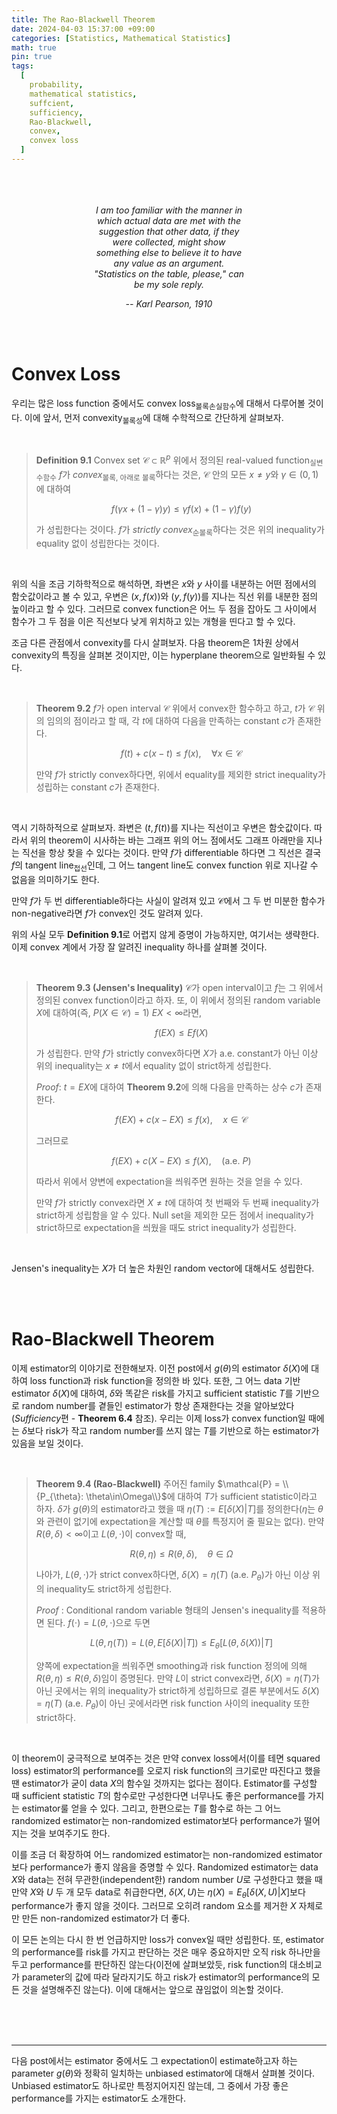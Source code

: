 ```yaml
---
title: The Rao-Blackwell Theorem
date: 2024-04-03 15:37:00 +09:00
categories: [Statistics, Mathematical Statistics]
math: true
pin: true
tags:
  [
    probability,
    mathematical statistics,
    suffcient,
    sufficiency,
    Rao-Blackwell,
    convex,
    convex loss
  ]
---
```


<br>
<br>
<br>

<center><div style="width:48%"><i>
I am too familiar with the manner in which actual data are met with the suggestion that other data, if they were collected, might show something else to believe it to have any value as an argument. "Statistics on the table, please," can be my sole reply. <br>

-- Karl Pearson, 1910
</i></div></center>

<br>
<br>

# Convex Loss

우리는 많은 loss function 중에서도 convex loss<sub>볼록손실함수</sub>에 대해서 다루어볼 것이다. 이에 앞서, 먼저 convexity<sub>볼록성</sub>에 대해 수학적으로 간단하게 살펴보자.

<br>

> **Definition 9.1** Convex set $\mathcal{C}\subset\mathbb{R}^p$ 위에서 정의된 real-valued function<sub>실변수함수</sub> $f$가 *convex*<sub>볼록, 아래로 볼록</sub>하다는 것은, $\mathcal{C}$ 안의 모든 $x\ne y$와 $\gamma\in(0, 1)$에 대하여
>
> $$f(\gamma x + (1-\gamma)y) \le \gamma f(x) + (1-\gamma)f(y)$$
>
> 가 성립한다는 것이다. $f$가 *strictly convex*<sub>순볼록</sub>하다는 것은 위의 inequality가 equality 없이 성립한다는 것이다.
>

<br>

위의 식을 조금 기하학적으로 해석하면, 좌변은 $x$와 $y$ 사이를 내분하는 어떤 점에서의 함숫값이라고 볼 수 있고, 우변은 $(x, f(x))$와 $(y, f(y))$를 지나는 직선 위를 내분한 점의 높이라고 할 수 있다. 그러므로 convex function은 어느 두 점을 잡아도 그 사이에서 함수가 그 두 점을 이은 직선보다 낮게 위치하고 있는 개형을 띤다고 할 수 있다. 

조금 다른 관점에서 convexity를 다시 살펴보자. 다음 theorem은 1차원 상에서 convexity의 특징을 살펴본 것이지만, 이는 hyperplane theorem으로 일반화될 수 있다.

<br>

> **Theorem 9.2** $f$가 open interval $\mathcal{C}$ 위에서 convex한 함수하고 하고, $t$가 $\mathcal{C}$ 위의 임의의 점이라고 할 때, 각 $t$에 대하여 다음을 만족하는 constant $c$가 존재한다.
>
> $$f(t) + c(x - t) \le f(x), \quad \forall x\in\mathcal{C}$$
>
> 만약 $f$가 strictly convex하다면, 위에서 equality를 제외한 strict inequality가 성립하는 constant $c$가 존재한다.
>

<br>

역시 기하하적으로 살펴보자. 좌변은 $(t, f(t))$를 지나는 직선이고 우변은 함숫값이다. 따라서 위의 theorem이 시사하는 바는 그래프 위의 어느 점에서도 그래프 아래만을 지나는 직선을 항상 찾을 수 있다는 것이다. 만약 $f$가 differentiable 하다면 그 직선은 결국 $f$의 tangent line<sub>접선</sub>인데, 그 어느 tangent line도 convex function 위로 지나갈 수 없음을 의미하기도 한다.


만약 $f$가 두 번 differentiable하다는 사실이 알려져 있고 $\mathcal{C}$에서 그 두 번 미분한 함수가 non-negative라면 $f$가 convex인 것도 알려져 있다.

위의 사실 모두 **Definition 9.1**로 어렵지 않게 증명이 가능하지만, 여기서는 생략한다. 이제 convex 계에서 가장 잘 알려진 inequality 하나를 살펴볼 것이다.

<br>

> **Theorem 9.3 (Jensen's Inequality)** $\mathcal{C}$가 open interval이고 $f$는 그 위에서 정의된 convex function이라고 하자. 또, 이 위에서 정의된 random variable $X$에 대하여(즉, $P(X\in\mathcal{C}) = 1$) $EX\lt\infty$라면,
>
> $$ f(EX) \le E f(X)$$
>
> 가 성립한다. 만약 $f$가 strictly convex하다면 $X$가 a.e. constant가 아닌 이상 위의 inequality는 $x\ne t$에서 equality 없이 strict하게 성립한다.
>
> *Proof*: $t = EX$에 대하여 **Theorem 9.2**에 의해 다음을 만족하는 상수 $c$가 존재한다.
>
> $$ f(EX) + c(x - EX) \le f(x), \quad x\in\mathcal{C}$$ 
>
> 그러므로
>
> $$ f(EX) + c(X - EX) \le f(X), \quad (\text{a.e. } P)$$
>
> 따라서 위에서 양변에 expectation을 씌워주면 원하는 것을 얻을 수 있다.
>
> 만약 $f$가 strictly convex라면 $X\ne t$에 대하여 첫 번째와 두 번째 inequality가 strict하게 성립함을 알 수 있다. Null set을 제외한 모든 점에서 inequality가 strict하므로 expectation을 씌웠을 때도 strict inequality가 성립한다.
>

<br>

Jensen's inequality는 $X$가 더 높은 차원인 random vector에 대해서도 성립한다. 

<br>
<br>

# Rao-Blackwell Theorem

이제 estimator의 이야기로 전한해보자. 이전 post에서 $g(\theta)$의 estimator $\delta(X)$에 대하여 loss function과 risk function을 정의한 바 있다. 또한, 그 어느 data 기반 estimator $\delta(X)$에 대하여, $\delta$와 똑같은 risk를 가지고 sufficient statistic $T$를 기반으로 random number를 곁들인 estimator가 항상 존재한다는 것을 알아보았다(*Sufficiency*편 - **Theorem 6.4** 참조). 우리는 이제 loss가 convex function일 때에는 $\delta$보다 risk가 작고 random number를 쓰지 않는 $T$를 기반으로 하는 estimator가 있음을 보일 것이다.

<br>

> **Theorem 9.4 (Rao-Blackwell)** 주어진 family $\mathcal{P} = \\{P_{\theta}: \theta\in\Omega\\}$에 대하여 $T$가 sufficient statistic이라고 하자. $\delta$가 $g(\theta)$의 estimator라고 했을 때 $\eta(T):=E[\delta(X)\vert T]$를 정의한다($\eta$는 $\theta$와 관련이 없기에 expectation을 계산할 때 $\theta$를 특정지어 줄 필요는 없다). 만약 $R(\theta, \delta)\lt\infty$이고 $L(\theta, \cdot)$이 convex할 때,
>
> $$ R(\theta, \eta) \le R(\theta, \delta), \quad \theta\in\Omega$$
>
> 나아가, $L(\theta, \cdot)$가 strict convex하다면, $\delta(X) = \eta(T)$ (a.e. $P_{\theta}$)가 아닌 이상 위의 inequality도 strict하게 성립한다.
>
> *Proof* : Conditional random variable 형태의 Jensen's inequality를 적용하면 된다. $f(\cdot) = L(\theta, \cdot)$으로 두면
>
> $$ L(\theta, \eta(T)) = L(\theta, E[\delta(X)\vert T]) \le E_{\theta}[L(\theta, \delta(X))\vert T]$$
>
> 양쪽에 expectation을 씌워주면 smoothing과 risk function 정의에 의해 $R(\theta, \eta)\le R(\theta, \delta)$임이 증명된다. 만약 $L$이 strict convex라면,  $\delta(X) = \eta(T)$가 아닌 곳에서는 위의 inequality가 strict하게 성립하므로 결론 부분에서도 $\delta(X) = \eta(T)$ (a.e. $P_{\theta}$)이 아닌 곳에서라면 risk function 사이의 inequality 또한 strict하다.
>

<br>

이 theorem이 궁극적으로 보여주는 것은 만약 convex loss에서(이를 테면 squared loss) estimator의 performance를 오로지 risk function의 크기로만 따진다고 했을 땐 estimator가 굳이 data $X$의 함수일 것까지는 없다는 점이다. Estimator를 구성할 때 sufficient statistic $T$의 함수로만 구성한다면 너무나도 좋은 performance를 가지는 estimator룰 얻을 수 있다. 그리고, 한편으로는 $T$를 함수로 하는 그 어느 randomized estimator는 non-randomized estimator보다 performance가 떨어지는 것을 보여주기도 한다. 

이를 조금 더 확장하여 어느 randomized estimator는 non-randomized estimator보다 performance가 좋지 않음을 증명할 수 있다. Randomized estimator는 data $X$와 data는 전혀 무관한(independent한) random number $U$로 구성한다고 했을 때 만약 $X$와 $U$ 두 개 모두 data로 취급한다면, $\delta(X, U)$는 $\eta(X) = E_{\theta}[\delta(X, U)\vert X]$보다 performance가 좋지 않을 것이다. 그러므로 오히려 random 요소를 제거한 $X$ 자체로만 만든 non-randomized estimator가 더 좋다.

이 모든 논의는 다시 한 번 언급하지만 loss가 convex일 때만 성립한다. 또, estimator의 performance를 risk를 가지고 판단하는 것은 매우 중요하지만 오직 risk 하나만을 두고 performance를 판단하진 않는다(이전에 살펴보았듯, risk function의 대소비교가 parameter의 값에 따라 달라지기도 하고 risk가 estimator의 performance의 모든 것을 설명해주진 않는다). 이에 대해서는 앞으로 끊임없이 의논할 것이다.

<br>
<br>
<br>

---
다음 post에서는 estimator 중에서도 그 expectation이 estimate하고자 하는 parameter $g(\theta)$와 정확히 일치하는 unbiased estimator에 대해서 살펴볼 것이다. Unbiased estimator도 하나로만 특정지어지진 않는데, 그 중에서 가장 좋은 performance를 가지는 estimator도 소개한다.
